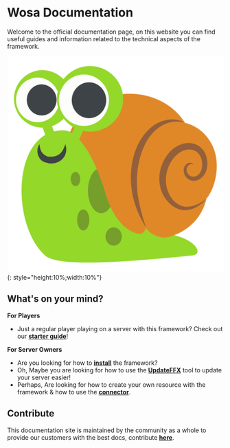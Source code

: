 # Wosa Documentation
Welcome to the official documentation page, on this website you can find useful guides and information related to the technical aspects of the framework.

![](assets/test.gif){: style="height:10%;width:10%"}

## What's on your mind?

**For Players**

* Just a regular player playing on a server with this framework? Check out our **[starter guide](guides/player.md)**!

**For Server Owners**

* Are you looking for how to **[install](install/install.md)** the framework?
* Oh, Maybe you are looking for how to use the **[UpdateFFX](updateffx.md)** tool to update your server easier!
* Perhaps, Are looking for how to create your own resource with the framework & how to use the **[connector](connector/setup.md)**.

## Contribute
This documentation site is maintained by the community as a whole to provide our customers with the best docs, contribute **[here](https://github.com/WosaFramework/WosaFramework.github.io)**.